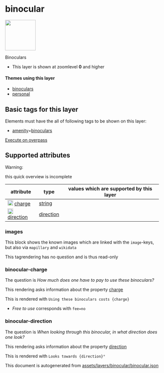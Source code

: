 

 binocular 
===========



<img src='https://mapcomplete.osm.be/circle:white;./assets/layers/binocular/telescope.svg' height="100px"> 

Binoculars






  - This layer is shown at zoomlevel **0** and higher




#### Themes using this layer 





  - [binoculars](https://mapcomplete.osm.be/binoculars)
  - [personal](https://mapcomplete.osm.be/personal)




 Basic tags for this layer 
---------------------------



Elements must have the all of following tags to be shown on this layer:



  - <a href='https://wiki.openstreetmap.org/wiki/Key:amenity' target='_blank'>amenity</a>=<a href='https://wiki.openstreetmap.org/wiki/Tag:amenity%3Dbinoculars' target='_blank'>binoculars</a>


[Execute on overpass](http://overpass-turbo.eu/?Q=%5Bout%3Ajson%5D%5Btimeout%3A90%5D%3B(%20%20%20%20nwr%5B%22amenity%22%3D%22binoculars%22%5D(%7B%7Bbbox%7D%7D)%3B%0A)%3Bout%20body%3B%3E%3Bout%20skel%20qt%3B)



 Supported attributes 
----------------------



Warning: 

this quick overview is incomplete



attribute | type | values which are supported by this layer
----------- | ------ | ------------------------------------------
[<img src='https://mapcomplete.osm.be/assets/svg/statistics.svg' height='18px'>](https://taginfo.openstreetmap.org/keys/charge#values) [charge](https://wiki.openstreetmap.org/wiki/Key:charge) | [string](../SpecialInputElements.md#string) | [](https://wiki.openstreetmap.org/wiki/Tag:charge%3D)
[<img src='https://mapcomplete.osm.be/assets/svg/statistics.svg' height='18px'>](https://taginfo.openstreetmap.org/keys/direction#values) [direction](https://wiki.openstreetmap.org/wiki/Key:direction) | [direction](../SpecialInputElements.md#direction) | 




### images 



This block shows the known images which are linked with the `image`-keys, but also via `mapillary` and `wikidata`

This tagrendering has no question and is thus read-only





### binocular-charge 



The question is  *How much does one have to pay to use these binoculars?*

This rendering asks information about the property  [charge](https://wiki.openstreetmap.org/wiki/Key:charge) 

This is rendered with  `Using these binoculars costs {charge}`





  - *Free to use*  corresponds with  `fee=no`




### binocular-direction 



The question is  *When looking through this binocular, in what direction does one look?*

This rendering asks information about the property  [direction](https://wiki.openstreetmap.org/wiki/Key:direction) 

This is rendered with  `Looks towards {direction}°`

 

This document is autogenerated from [assets/layers/binocular/binocular.json](https://github.com/pietervdvn/MapComplete/blob/develop/assets/layers/binocular/binocular.json)